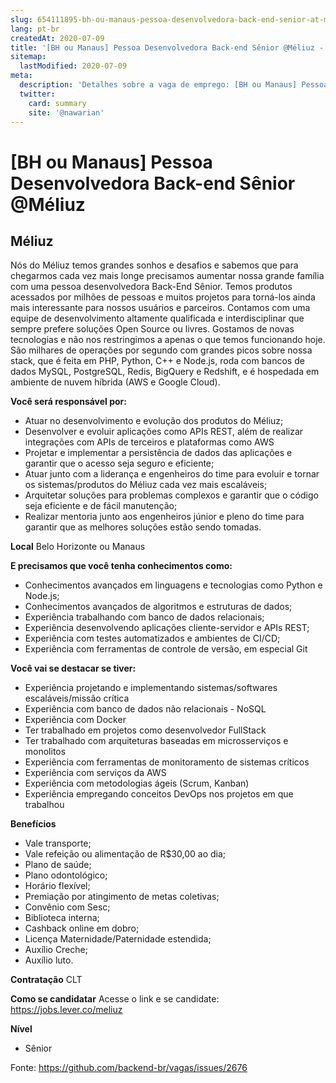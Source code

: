 ```yaml
---
slug: 654111895-bh-ou-manaus-pessoa-desenvolvedora-back-end-senior-at-meliuz
lang: pt-br
createdAt: 2020-07-09
title: '[BH ou Manaus] Pessoa Desenvolvedora Back-end Sênior @Méliuz - Vaga de Emprego'
sitemap:
  lastModified: 2020-07-09
meta:
  description: 'Detalhes sobre a vaga de emprego: [BH ou Manaus] Pessoa Desenvolvedora Back-end Sênior @Méliuz'
  twitter:
    card: summary
    site: '@nawarian'
---
```


# [BH ou Manaus] Pessoa Desenvolvedora Back-end Sênior @Méliuz


## Méliuz

Nós do Méliuz temos grandes sonhos e desafios e sabemos que para chegarmos cada vez mais longe precisamos aumentar nossa grande família com uma pessoa desenvolvedora Back-End Sênior. Temos produtos acessados por milhões de pessoas e muitos projetos para torná-los ainda mais interessante para nossos usuários e parceiros. Contamos com uma equipe de desenvolvimento altamente qualificada e interdisciplinar que sempre prefere soluções Open Source ou livres.
Gostamos de novas tecnologias e não nos restringimos a apenas o que temos funcionando hoje. São milhares de operações por segundo com grandes picos sobre nossa stack, que é feita em PHP, Python, C++ e Node.js, roda com bancos de dados MySQL, PostgreSQL, Redis, BigQuery e Redshift, e é hospedada em ambiente de nuvem híbrida (AWS e Google Cloud).

**Você será responsável por:**
- Atuar no desenvolvimento e evolução dos produtos do Méliuz;
- Desenvolver e evoluir aplicações como APIs REST, além de realizar integrações com APIs de terceiros e plataformas como AWS
- Projetar e implementar a persistência de dados das aplicações e garantir que o acesso seja seguro e eficiente;
- Atuar junto com a liderança e engenheiros do time para evoluir e tornar os sistemas/produtos do Méliuz cada vez mais escaláveis;
- Arquitetar soluções para problemas complexos e garantir que o código seja eficiente e de fácil manutenção;
- Realizar mentoria junto aos engenheiros júnior e pleno do time para garantir que as melhores soluções estão sendo tomadas.

**Local**
Belo Horizonte ou Manaus

**E precisamos que você tenha conhecimentos como:**
- Conhecimentos avançados em linguagens e tecnologias como Python e Node.js;
- Conhecimentos avançados de algoritmos e estruturas de dados;
- Experiência trabalhando com banco de dados relacionais;
- Experiência desenvolvendo aplicações cliente-servidor e APIs REST;
- Experiência com testes automatizados e ambientes de CI/CD;
- Experiência com ferramentas de controle de versão, em especial Git

**Você vai se destacar se tiver:**
- Experiência projetando e implementando sistemas/softwares escaláveis/missão crítica
- Experiência com banco de dados não relacionais - NoSQL
- Experiência com Docker
- Ter trabalhado em projetos como desenvolvedor FullStack
- Ter trabalhado com arquiteturas baseadas em microsserviços e monolitos
- Experiência com ferramentas de monitoramento de sistemas críticos
- Experiência com serviços da AWS 
- Experiência com metodologias ágeis (Scrum, Kanban)
- Experiência empregando conceitos DevOps nos projetos em que trabalhou

**Benefícios**
- Vale transporte;
- Vale refeição ou alimentação de R$30,00 ao dia;
- Plano de saúde;
- Plano odontológico;
- Horário flexível;
- Premiação por atingimento de metas coletivas;
- Convênio com Sesc;
- Biblioteca interna;
- Cashback online em dobro;
- Licença Maternidade/Paternidade estendida;
- Auxílio Creche;
- Auxílio luto.

**Contratação**
CLT

**Como se candidatar**
Acesse o link e se candidate: https://jobs.lever.co/meliuz

**Nível**
- Sênior





Fonte: https://github.com/backend-br/vagas/issues/2676